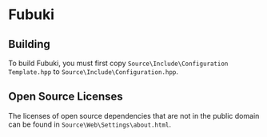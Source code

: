 Fubuki
=

Building
-

To build Fubuki, you must first copy `Source\Include\Configuration Template.hpp` to `Source\Include\Configuration.hpp`.

Open Source Licenses
-
The licenses of open source dependencies that are not in the public domain can be found in `Source\Web\Settings\about.html`.